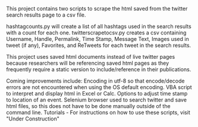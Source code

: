 This project contains two scripts to scrape the html saved from the twitter search results page to a csv file. 

hashtagcounts.py will create a list of all hashtags used in the search results with a count for each one.
twitterscrapetocsv.py creates a csv containing Username, Handle, Permalink, Time Stamp, Message Text, Images used in tweet (if any), Favorites, and ReTweets for each tweet in the search results.

This project uses saved html documents instead of live twitter pages because researchers will be referencing saved html pages as they frequently require a static version to include/reference in their publications. 

Coming improvements include:
Encoding in utf-8 so that encode/decode errors are not encountered when using the OS default encoding. 
VBA script to interpret and display html in Excel or Calc. 
Options to adjust time stamp to location of an event. 
Selenium browser used to search twitter and save html files, so this does not have to be done manually outside of the command line. 
Tutorials - For instructions on how to use these scripts, visit "Under Construction" 